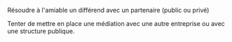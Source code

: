 Résoudre à l'amiable un différend avec un partenaire (public ou privé)


Tenter de mettre en place une médiation avec une autre entreprise ou avec une structure publique. 